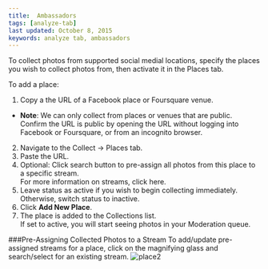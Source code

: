 ```yaml
---
title:  Ambassadors
tags: [analyze-tab] 
last updated: October 8, 2015
keywords: analyze tab, ambassadors
---
```


To collect photos from supported social medial locations, specify the places you wish to collect photos from, then activate it in the Places tab.

To add a place:

1. Copy a the URL of a Facebook place or Foursquare venue. 
 * **Note**: We can only collect from places or venues that are public. Confirm the URL is public by opening the URL without logging into Facebook or Foursquare, or from an incognito browser.
2. Navigate to the Collect -> Places tab.
3. Paste the URL.
4. Optional: Click search button to pre-assign all photos from this place to a specific stream.   
 For more information on streams, click here.
5. Leave status as active if you wish to begin collecting immediately. Otherwise, switch status to inactive.
5. Click **Add New Place**.
6. The place is added to the Collections list.  
If set to active, you will start seeing photos in your Moderation queue.

###Pre-Assigning Collected Photos to a Stream
To add/update pre-assigned streams for a place, click on the magnifying glass and search/select for an existing stream.
![place2](https://lh6.googleusercontent.com/o2NmzFgm5-JP896O0p-0Ec4PUP6zoDHMfGo7hAnnZk6VWWj_2uMWzQn2SZPC2DmVYzmXJUaYZKVsuqt5Vdd9-1my1M6QwF6wWdw8F6cPp0O4N-p297fl3bCmqGS7QlkQ1_q6XFo)